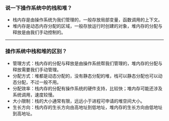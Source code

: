 ### 说一下操作系统中的栈和堆？

- 栈内存是由操作系统为我们管理的，一般存放局部变量，函数调用的上下文。
- 堆内存是动态内存分配的区域，一般存放运行时创建的对象，堆内存的分配与释放是由我们手动控制的。

---

### 操作系统中栈和堆的区别？

- 管理方式：栈内存的分配与释放是由操作系统帮我们管理的，堆内存的分配与释放需要我们手动管理。
- 分配方式：堆都是动态分配的，没有静态分配的堆，栈可以静态分配也可以动态分配，不过一般不用。
- 分配效率：栈内存的分配有操作系统的硬件支持，比较快；堆内存可能还涉及系统调用，速度较慢。
- 大小限制：栈的大小通常有限，远远小于进程可申请的堆空间大小。
- 生长方向：栈内存的生长方向由高地址到低地址，堆内存的生长方向由低地址到高地址。
